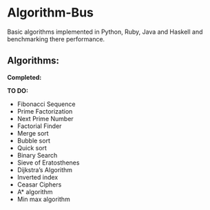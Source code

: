 Algorithm-Bus
=============

Basic algorithms implemented in Python, Ruby, Java and Haskell and benchmarking there performance.

Algorithms:
--

<b>Completed:</b>

<b>TO DO:</b>
* Fibonacci Sequence
* Prime Factorization
* Next Prime Number
* Factorial Finder
* Merge sort
* Bubble sort
* Quick sort
* Binary Search
* Sieve of Eratosthenes
* Dijkstra’s Algorithm
* Inverted index
* Ceasar Ciphers
* A* algorithm
* Min max algorithm
